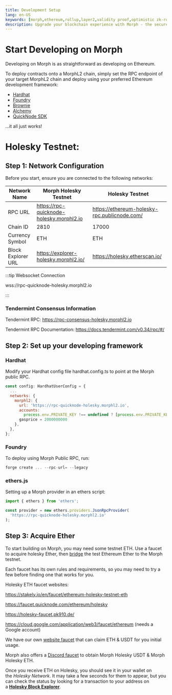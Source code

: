 ```yaml
---
title: Development Setup
lang: en-US
keywords: [morph,ethereum,rollup,layer2,validity proof,optimistic zk-rollup]
description: Upgrade your blockchain experience with Morph - the secure decentralized, cost0efficient, and high-performing optimistic zk-rollup solution. Try it now!
---
```


# Start Developing on Morph

Developing on Morph is as straightforward as developing on Ethereum. 

To deploy contracts onto a MorphL2 chain, simply set the RPC endpoint of your target MorphL2 chain and deploy using your preferred Ethereum development framework:


- [Hardhat](https://hardhat.org/)
- [Foundry](https://github.com/foundry-rs/foundry)
- [Brownie](https://eth-brownie.readthedocs.io/en/stable/)
- [Alchemy](https://docs.alchemy.com/reference/alchemy-sdk-quickstart)
- [QuickNode SDK](https://www.quicknode.com/docs/quicknode-sdk/getting-started?utm_source=morph-docs)

...it all just works!


# Holesky Testnet:

## Step 1: Network Configuration

Before you start, ensure you are connected to the following networks:

| Network Name | Morph Holesky Testnet | Holesky Testnet |
| --- | --- | --- |
| RPC URL | https://rpc-quicknode-holesky.morphl2.io| https://ethereum-holesky-rpc.publicnode.com/ |
| Chain ID | 2810 | 17000 |
| Currency Symbol | ETH | ETH |
| Block Explorer URL | https://explorer-holesky.morphl2.io/| https://holesky.etherscan.io/ |

:::tip Websocket Connection

wss://rpc-quicknode-holesky.morphl2.io

:::

### Tendermint Consensus Information

Tendermint RPC: https://rpc-consensus-holesky.morphl2.io

Tendermint RPC Documentation: https://docs.tendermint.com/v0.34/rpc/#/


## Step 2: Set up your developing framework

### Hardhat

Modify your Hardhat config file hardhat.config.ts to point at the Morph public RPC.

```jsx
const config: HardhatUserConfig = {
  ...
  networks: {
    morphl2: {
      url: 'https://rpc-quicknode-holesky.morphl2.io',
      accounts:
        process.env.PRIVATE_KEY !== undefined ? [process.env.PRIVATE_KEY] : [],
      gasprice = 2000000000
    },
  },
};

```

### Foundry

To deploy using Morph Public RPC, run:

```jsx
forge create ... --rpc-url= --legacy
```



### ethers.js

Setting up a Morph  provider in an ethers script:

```jsx
import { ethers } from 'ethers';

const provider = new ethers.providers.JsonRpcProvider(
  'https://rpc-quicknode-holesky.morphl2.io'
);
```

## Step 3: Acquire Ether

To start building on Morph, you may need some testnet ETH. Use a faucet to acquire holesky Ether, then [bridge](https://bridge-holesky.morphl2.io) the test Ethereum Ether to the Morph testnet.

Each faucet has its own rules and requirements, so you may need to try a few before finding one that works for you.

Holesky ETH faucet websites:

https://stakely.io/en/faucet/ethereum-holesky-testnet-eth

https://faucet.quicknode.com/ethereum/holesky

https://holesky-faucet.pk910.de/

https://cloud.google.com/application/web3/faucet/ethereum (needs a Google account)

We have our own [website faucet](https://morph-faucet-tau.vercel.app/) that can claim ETH & USDT for you initial usage.


Morph also offers a [Discord faucet](../../quick-start/3-faucet.md#morph-holesky-eth) to obtain Morph Holesky USDT & Morph Holesky ETH.

Once you receive ETH on Holesky, you should see it in your wallet on the *Holesky Network*. It may take a few seconds for them to appear, but you can check the status by looking for a transaction to your address on a **[Holesky Block Explorer](https://holesky.etherscan.io/)**.


